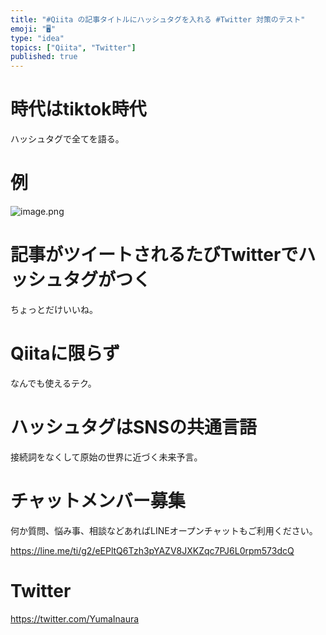 ```yaml
---
title: "#Qiita の記事タイトルにハッシュタグを入れる #Twitter 対策のテスト"
emoji: "🖥"
type: "idea"
topics: ["Qiita", "Twitter"]
published: true
---
```


# 時代はtiktok時代

ハッシュタグで全てを語る。

# 例

![image.png](https://qiita-image-store.s3.amazonaws.com/0/89618/78a7e07b-3f62-00fe-9e43-b2f34349e128.png)

# 記事がツイートされるたびTwitterでハッシュタグがつく

ちょっとだけいいね。

# Qiitaに限らず

なんでも使えるテク。

# ハッシュタグはSNSの共通言語

接続詞をなくして原始の世界に近づく未来予言。









<!-- Update From Qiita API -->

# チャットメンバー募集


何か質問、悩み事、相談などあればLINEオープンチャットもご利用ください。

https://line.me/ti/g2/eEPltQ6Tzh3pYAZV8JXKZqc7PJ6L0rpm573dcQ





# Twitter


https://twitter.com/YumaInaura


<!-- Update From Qiita API -->


